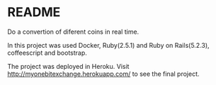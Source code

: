 # README

Do a convertion of diferent coins in real time.

In this project was used Docker, Ruby(2.5.1) and Ruby on Rails(5.2.3), coffeescript and bootstrap.

The project was deployed in Heroku.
Visit http://myonebitexchange.herokuapp.com/ to see the final project.
